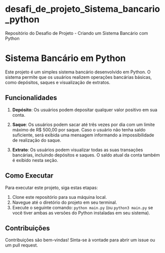 # desafi_de_projeto_Sistema_bancario_python
Repositório do Desafio de Projeto - Criando um Sistema Bancário com Python

# Sistema Bancário em Python

Este projeto é um simples sistema bancário desenvolvido em Python. O sistema permite que os usuários realizem operações bancárias básicas, como depósitos, saques e visualização de extratos.

## Funcionalidades

1. **Depósito**: Os usuários podem depositar qualquer valor positivo em sua conta.

2. **Saque**: Os usuários podem sacar até três vezes por dia com um limite máximo de R$ 500,00 por saque. Caso o usuário não tenha saldo suficiente, será exibida uma mensagem informando a impossibilidade de realização do saque.

3. **Extrato**: Os usuários podem visualizar todas as suas transações bancárias, incluindo depósitos e saques. O saldo atual da conta também é exibido nesta seção.

## Como Executar

Para executar este projeto, siga estas etapas:

1. Clone este repositório para sua máquina local.
2. Navegue até o diretório do projeto em seu terminal.
3. Execute o seguinte comando: `python main.py` (ou `python3 main.py` se você tiver ambas as versões do Python instaladas em seu sistema).


## Contribuições

Contribuições são bem-vindas! Sinta-se à vontade para abrir um issue ou um pull request.
